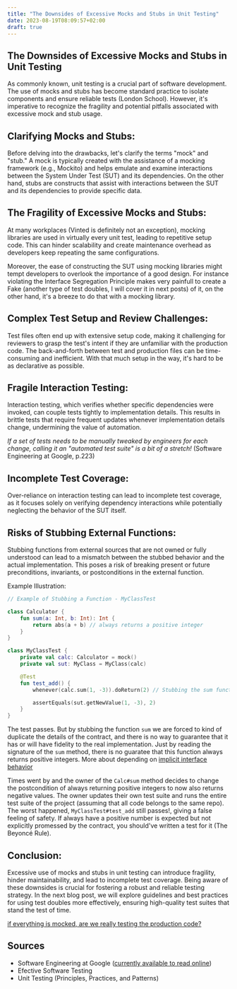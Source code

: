 ```yaml
---
title: "The Downsides of Excessive Mocks and Stubs in Unit Testing"
date: 2023-08-19T08:09:57+02:00
draft: true
---
```


## The Downsides of Excessive Mocks and Stubs in Unit Testing

As commonly known, unit testing is a crucial part of software development. The use of mocks and stubs has become standard practice to isolate components and ensure reliable tests (London School). However, it's imperative to recognize the fragility and potential pitfalls associated with excessive mock and stub usage.

## Clarifying Mocks and Stubs:

Before delving into the drawbacks, let's clarify the terms "mock" and "stub." A mock is typically created with the assistance of a mocking framework (e.g., Mockito) and helps emulate and examine interactions between the System Under Test (SUT) and its dependencies. On the other hand, stubs are constructs that assist with interactions between the SUT and its dependencies to provide specific data.

## The Fragility of Excessive Mocks and Stubs:

At many workplaces (Vinted is definitely not an exception), mocking libraries are used in virtually every unit test, leading to repetitive setup code. This can hinder scalability and create maintenance overhead as developers keep repeating the same configurations.

Moreover, the ease of constructing the SUT using mocking libraries might tempt developers to overlook the importance of a good design. For instance violating the Interface Segregation Principle makes very painfull to create a Fake (another type of test doubles, I will cover it in next posts) of it, on the other hand, it's a breeze to do that with a mocking library.

## Complex Test Setup and Review Challenges:

Test files often end up with extensive setup code, making it challenging for reviewers to grasp the test's intent if they are unfamiliar with the production code. The back-and-forth between test and production files can be time-consuming and inefficient. With that much setup in the way, it's hard to be as declarative as possible.

## Fragile Interaction Testing:

Interaction testing, which verifies whether specific dependencies were invoked, can couple tests tightly to implementation details. This results in brittle tests that require frequent updates whenever implementation details change, undermining the value of automation.

_If a set of tests needs to be manually tweaked by engineers for each change, calling it an "automated test suite" is a bit of a stretch!_ (Software Engineering at Google, p.223)

## Incomplete Test Coverage:

Over-reliance on interaction testing can lead to incomplete test coverage, as it focuses solely on verifying dependency interactions while potentially neglecting the behavior of the SUT itself.

## Risks of Stubbing External Functions:

Stubbing functions from external sources that are not owned or fully understood can lead to a mismatch between the stubbed behavior and the actual implementation. This poses a risk of breaking present or future preconditions, invariants, or postconditions in the external function.

Example Illustration:

```kotlin
// Example of Stubbing a Function - MyClassTest

class Calculator {
    fun sum(a: Int, b: Int): Int {
        return abs(a + b) // always returns a positive integer
    }
}

class MyClassTest {
    private val calc: Calculator = mock()
    private val sut: MyClass = MyClass(calc)

    @Test
    fun test_add() {
        whenever(calc.sum(1, -3)).doReturn(2) // Stubbing the sum function

        assertEquals(sut.getNewValue(1, -3), 2)
    }
}
```

The test passes. But by stubbing the function `sum` we are forced to kind of duplicate the details of the contract, and there is no way to guarantee that it has or will have fidelity to the real implementation. Just by reading the signature of the `sum` method, there is no guaratee that this function always returns positive integers. More about depending on [implicit interface behavior](https://www.hyrumslaw.com/)

Times went by and the owner of the `Calc#sum` method decides to change the postcondition of always returning positive integers to now also returns negative values. The owner updates their own test suite and runs the entire test suite of the project (assuming that all code belongs to the same repo). The worst happened, `MyClassTest#test_add` still passes!, giving a false feeling of safety. If always have a positive number is expected but not explicitly promessed by the contract, you should've written a test for it (The Beyoncé Rule).

## Conclusion:

Excessive use of mocks and stubs in unit testing can introduce fragility, hinder maintainability, and lead to incomplete test coverage. Being aware of these downsides is crucial for fostering a robust and reliable testing strategy. In the next blog post, we will explore guidelines and best practices for using test doubles more effectively, ensuring high-quality test suites that stand the test of time.

[if everything is mocked, are we really testing the production code?](https://github.com/mockito/mockito/wiki/How-to-write-good-tests#dont-mock-everything-its-an-anti-pattern)

## Sources

- Software Engineering at Google ([currently available to read online](https://abseil.io/resources/swe-book))
- Efective Software Testing
- Unit Testing (Principles, Practices, and Patterns)